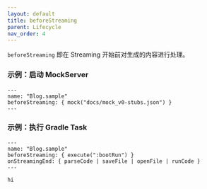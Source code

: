 ```yaml
---
layout: default
title: beforeStreaming
parent: Lifecycle
nav_order: 4
---
```


`beforeStreaming` 即在 Streaming 开始前对生成的内容进行处理。

### 示例：启动 MockServer

```shire
---
name: "Blog.sample"
beforeStreaming: { mock("docs/mock_v0-stubs.json") }
---

```

### 示例：执行 Gradle Task

```shire
---
name: "Blog.sample"
beforeStreaming: { execute(":bootRun") }
onStreamingEnd: { parseCode | saveFile | openFile | runCode }
---

hi
```
